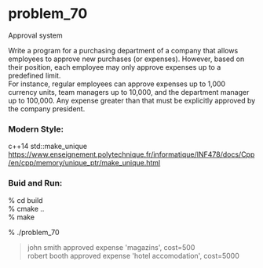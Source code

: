 problem_70
===============

Approval system  

Write a program for a purchasing department of a company that allows employees to approve new purchases (or expenses). However, based on their position, each employee may only approve expenses up to a predefined limit.   
For instance, regular employees can approve expenses up to 1,000 currency units, team managers up to 10,000, and the department manager up to 100,000. Any expense greater than that must be explicitly approved by the company president.

### Modern Style:  
c++14 std::make_unique
https://www.enseignement.polytechnique.fr/informatique/INF478/docs/Cpp/en/cpp/memory/unique_ptr/make_unique.html

### Buid and Run:  
% cd build  
% cmake ..  
% make  

% ./problem_70 
> john smith approved expense 'magazins', cost=500  
> robert booth approved expense 'hotel accomodation', cost=5000  


